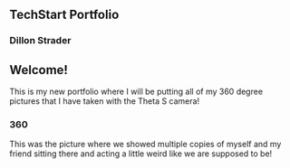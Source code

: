 ## TechStart Portfolio

### Dillon Strader

## Welcome!

This is my new portfolio where I will be putting all of my 360 degree pictures that I have taken with the Theta S camera!
### 360

<script src="//360.vizor.io/scripts/embed.js" data-vizorurl="https://360.vizor.io/embed/v/rrpw3" ></script>

This was the picture where we showed multiple copies of myself and my friend sitting there and acting a little weird like we are supposed to be!


